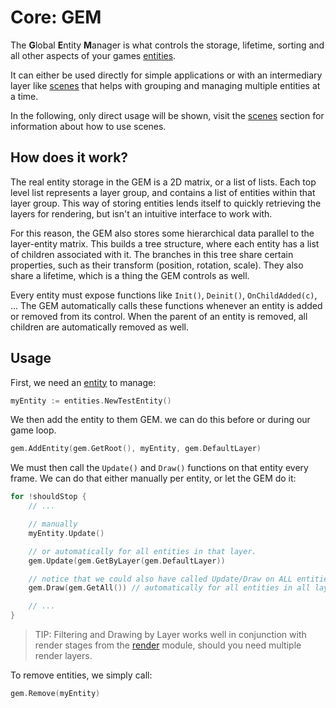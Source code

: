 # Core: GEM

The **G**lobal **E**ntity **M**anager is what controls the storage, lifetime,
sorting and all other aspects of your games [entities](../entities/README.md).

It can either be used directly for simple applications or with an intermediary
layer like [scenes](../../modules/scenes/README.md) that helps with grouping
and managing multiple entities at a time.

In the following, only direct usage will be shown, visit the
[scenes](../../modules/scenes/README.md) section for information about how to
use scenes.

## How does it work?

The real entity storage in the GEM is a 2D matrix, or a list of lists.
Each top level list represents a layer group, and contains a list of entities
within that layer group.
This way of storing entities lends itself to quickly retrieving the layers for
rendering, but isn't an intuitive interface to work with.

For this reason, the GEM also stores some hierarchical data parallel to the
layer-entity matrix. This builds a tree structure, where each entity has a list
of children associated with it. The branches in this tree share certain
properties, such as their transform (position, rotation, scale). They also
share a lifetime, which is a thing the GEM controls as well.

Every entity must expose functions like `Init()`, `Deinit()`, `OnChildAdded(c)`, ...
The GEM automatically calls these functions whenever an entity is added or
removed from its control. When the parent of an entity is removed, all children
are automatically removed as well.

## Usage

First, we need an [entity](../entities/README.md) to manage:
```go
myEntity := entities.NewTestEntity()
```

We then add the entity to them GEM. we can do this before or during our game
loop.
```go
gem.AddEntity(gem.GetRoot(), myEntity, gem.DefaultLayer)
```

We must then call the `Update()` and `Draw()` functions on that entity every
frame. We can do that either manually per entity, or let the GEM do it:

```go
for !shouldStop {
    // ...

    // manually
    myEntity.Update()

    // or automatically for all entities in that layer.
    gem.Update(gem.GetByLayer(gem.DefaultLayer))

    // notice that we could also have called Update/Draw on ALL entities, not just that layer:
    gem.Draw(gem.GetAll()) // automatically for all entities in all layers.

    // ...
}
```

> TIP: Filtering and Drawing by Layer works well in conjunction with render
> stages from the [render](../render/README.md) module, should you need
> multiple render layers.

To remove entities, we simply call:

```go
gem.Remove(myEntity)
```
